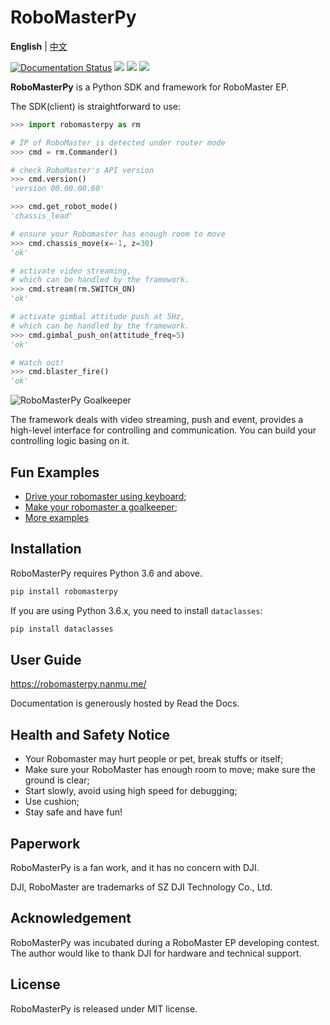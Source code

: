 # RoboMasterPy

**English** | [中文](https://github.com/nanmu42/robomasterpy/blob/master/README.Chinese.md)

[![Documentation Status](https://readthedocs.org/projects/robomasterpy/badge/?version=latest)](https://robomasterpy.nanmu.me/en/latest/?badge=latest)
[![](https://img.shields.io/pypi/l/robomasterpy.svg)](https://pypi.org/project/robomasterpy/)
[![](https://img.shields.io/pypi/wheel/robomasterpy.svg)](https://pypi.org/project/robomasterpy/)
[![](https://img.shields.io/pypi/pyversions/robomasterpy.svg)](https://pypi.org/project/robomasterpy/)

**RoboMasterPy** is a Python SDK and framework for RoboMaster EP.

The SDK(client) is straightforward to use:

```python
>>> import robomasterpy as rm

# IP of RoboMaster is detected under router mode
>>> cmd = rm.Commander()

# check RoboMaster's API version
>>> cmd.version()
'version 00.00.00.60'

>>> cmd.get_robot_mode()
'chassis_lead'

# ensure your Robomaster has enough room to move
>>> cmd.chassis_move(x=-1, z=30)
'ok'

# activate video streaming,
# which can be handled by the framework.
>>> cmd.stream(rm.SWITCH_ON)
'ok'

# activate gimbal attitude push at 5Hz,
# which can be handled by the framework.
>>> cmd.gimbal_push_on(attitude_freq=5)
'ok'

# Watch out!
>>> cmd.blaster_fire()
'ok'
```

![RoboMasterPy Goalkeeper](https://user-images.githubusercontent.com/8143068/82755582-186d5700-9e07-11ea-9c08-1ff1d82e7a7e.jpg)

The framework deals with video streaming, push and event,
provides a high-level interface for controlling and communication.
You can build your controlling logic basing on it.

## Fun Examples

* [Drive your robomaster using keyboard](https://github.com/nanmu42/robo-playground#drive-your-robomaster-using-keyboard);
* [Make your robomaster a goalkeeper](https://github.com/nanmu42/robo-playground#make-your-robomaster-a-goalkeeper);
* [More examples](https://github.com/nanmu42/robo-playground)

## Installation

RoboMasterPy requires Python 3.6 and above.

```bash
pip install robomasterpy
```

If you are using Python 3.6.x, you need to install `dataclasses`:

```bash
pip install dataclasses
```

## User Guide

https://robomasterpy.nanmu.me/

Documentation is generously hosted by Read the Docs.

## Health and Safety Notice

* Your Robomaster may hurt people or pet, break stuffs or itself;
* Make sure your RoboMaster has enough room to move; make sure the ground is clear;
* Start slowly, avoid using high speed for debugging;
* Use cushion;
* Stay safe and have fun!

## Paperwork

RoboMasterPy is a fan work, and it has no concern with DJI.

DJI, RoboMaster are trademarks of SZ DJI Technology Co., Ltd.

## Acknowledgement

RoboMasterPy was incubated during a RoboMaster EP developing contest. The author would like to thank DJI for hardware and technical support.

## License

RoboMasterPy is released under MIT license.